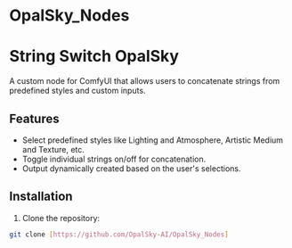 # OpalSky_Nodes
# String Switch OpalSky

A custom node for ComfyUI that allows users to concatenate strings from predefined styles and custom inputs.

## Features
- Select predefined styles like Lighting and Atmosphere, Artistic Medium and Texture, etc.
- Toggle individual strings on/off for concatenation.
- Output dynamically created based on the user's selections.

## Installation

1. Clone the repository:
```bash
git clone [https://github.com/OpalSky-AI/OpalSky_Nodes]

